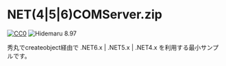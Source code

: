 # NET(4|5|6)COMServer.zip

[![CC0](https://img.shields.io/badge/license-CC0-blue.svg?style=flat)](LICENSE)
![Hidemaru 8.97](https://img.shields.io/badge/Hidemaru-v8.97-6479ff.svg)

秀丸でcreateobject経由で .NET6.x | .NET5.x | .NET4.x を利用する最小サンプルです。

